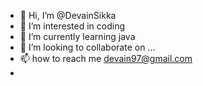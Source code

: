 - 👋 Hi, I’m @DevainSikka
- 👀 I’m interested in coding
- 🌱 I’m currently learning java
- 💞️ I’m looking to collaborate on ...
- 📫 how to reach me devain97@gmail.com
- 

<!---
DevainSikka/DevainSikka is a ✨ special ✨ repository because its `README.md` (this file) appears on your GitHub profile.
You can click the Preview link to take a look at your changes.
--->
